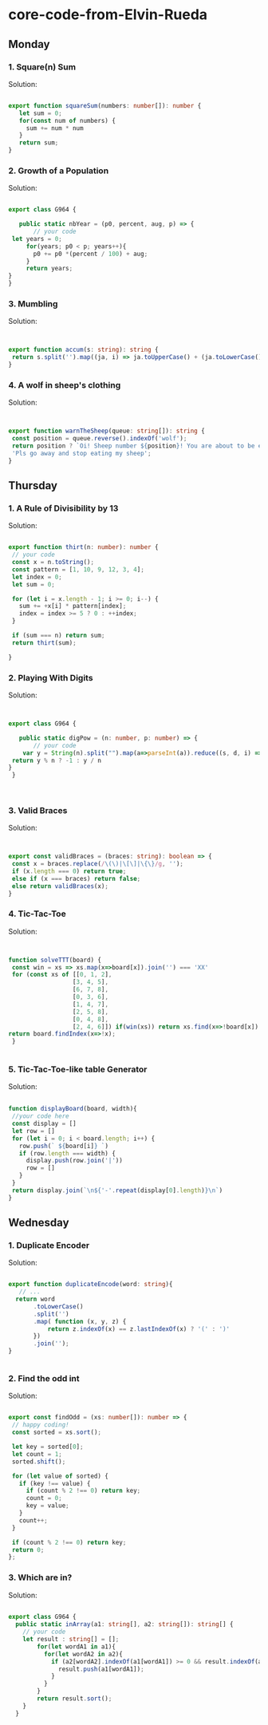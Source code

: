# core-code-from-Elvin-Rueda


## Monday




### 1. Square(n) Sum




Solution:
 
 
 ```Typescript

export function squareSum(numbers: number[]): number {
    let sum = 0;
    for(const num of numbers) {
      sum += num * num
    }
    return sum;
}

```

### 2. Growth of a Population




Solution:
 
 
 ```Typescript
 
 export class G964 {

    public static nbYear = (p0, percent, aug, p) => {
        // your code
  let years = 0;
      for(years; p0 < p; years++){
        p0 += p0 *(percent / 100) + aug;
      }
      return years;
}
}

```

### 3. Mumbling




Solution:
 
 
 ```Typescript
 
 
 export function accum(s: string): string {
  return s.split('').map((ja, i) => ja.toUpperCase() + (ja.toLowerCase()).repeat(i)).join ('-')
}

```
 
 
 ### 4. A wolf in sheep's clothing




Solution:
 
 
 ```Typescript
 
 
 export function warnTheSheep(queue: string[]): string {
  const position = queue.reverse().indexOf('wolf');
  return position ? `Oi! Sheep number ${position}! You are about to be eaten by a wolf!` : 
  'Pls go away and stop eating my sheep';
}


```



## Thursday




### 1. A Rule of Divisibility by 13




Solution:
 
 
 ```Typescript
 
 export function thirt(n: number): number {
  // your code
  const x = n.toString();
  const pattern = [1, 10, 9, 12, 3, 4];
  let index = 0;
  let sum = 0;

  for (let i = x.length - 1; i >= 0; i--) {
    sum += +x[i] * pattern[index];
    index = index >= 5 ? 0 : ++index;
  }

  if (sum === n) return sum;
  return thirt(sum);

}


  ```
  
  
  ### 2. Playing With Digits




Solution:
 
 
 ```Typescript
 
 
 export class G964 {

    public static digPow = (n: number, p: number) => {
        // your code
     var y = String(n).split("").map(a=>parseInt(a)).reduce((s, d, i) => s + Math.pow(d, p + i), 0)
  return y % n ? -1 : y / n
}
  }
  
  
  ```
 
 
 ### 3. Valid Braces




Solution:
 
 
 ```Typescript
 
 
 export const validBraces = (braces: string): boolean => {
  const x = braces.replace(/\(\)|\[\]|\{\}/g, '');
  if (x.length === 0) return true;
  else if (x === braces) return false;
  else return validBraces(x);
}

```
 
 ### 4. Tic-Tac-Toe




Solution:
 
 
 ```Typescript
 
 
 function solveTTT(board) {
  const win = xs => xs.map(x=>board[x]).join('') === 'XX'
  for (const xs of [[0, 1, 2],
                   [3, 4, 5],
                   [6, 7, 8],
                   [0, 3, 6],
                   [1, 4, 7],
                   [2, 5, 8],
                   [0, 4, 8],
                   [2, 4, 6]]) if(win(xs)) return xs.find(x=>!board[x])
return board.findIndex(x=>!x);
  }
  
  ```
  
  
  ### 5. Tic-Tac-Toe-like table Generator




Solution:
 
 
 ```Typescript
  
 function displayBoard(board, width){
  //your code here
  const display = []
  let row = []
  for (let i = 0; i < board.length; i++) {
    row.push(` ${board[i]} `)
    if (row.length === width) {
      display.push(row.join('|'))
      row = []
    }
  }
  return display.join(`\n${'-'.repeat(display[0].length)}\n`)
} 


 ```
 
 
 
 
 
 ## Wednesday




### 1. Duplicate Encoder




Solution:
 
 
 ```Typescript
 
 export function duplicateEncode(word: string){
    // ...
   return word
        .toLowerCase()
        .split('')
        .map( function (x, y, z) {
            return z.indexOf(x) == z.lastIndexOf(x) ? '(' : ')'
        })
        .join('');
}
 
 
 
 ```
 
 
 
 
 ### 2. Find the odd int




Solution:
 
 
 ```Typescript
 
export const findOdd = (xs: number[]): number => {
  // happy coding!
  const sorted = xs.sort();

  let key = sorted[0];
  let count = 1;
  sorted.shift();

  for (let value of sorted) {
    if (key !== value) {
      if (count % 2 !== 0) return key;
      count = 0;
      key = value;
    }
    count++;
  }

  if (count % 2 !== 0) return key;
  return 0;
};

```



### 3.  Which are in?




Solution:


```Typescript
 
export class G964 {
  public static inArray(a1: string[], a2: string[]): string[] {
    // your code
    let result : string[] = [];
        for(let wordA1 in a1){
          for(let wordA2 in a2){
            if (a2[wordA2].indexOf(a1[wordA1]) >= 0 && result.indexOf(a1[wordA1]) < 0) {
              result.push(a1[wordA1]);
            }
          }
        }
        return result.sort();
    }
  }
  
  
  ```
 
 ```Typescript
 
 

 
 
